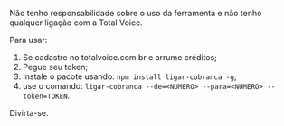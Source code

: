 Não tenho responsabilidade sobre o uso da ferramenta e não tenho qualquer ligação com a Total Voice.

Para usar:

1. Se cadastre no totalvoice.com.br e arrume créditos;
2. Pegue seu token;
3. Instale o pacote usando: `npm install ligar-cobranca -g`;
4. use o comando: `ligar-cobranca --de=<NUMERO> --para=<NUMERO> --token=TOKEN`.

Divirta-se.
